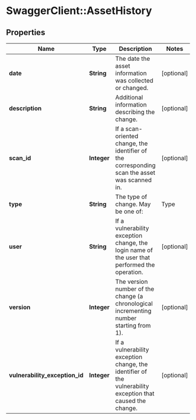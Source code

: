 # SwaggerClient::AssetHistory

## Properties
Name | Type | Description | Notes
------------ | ------------- | ------------- | -------------
**date** | **String** | The date the asset information was collected or changed. | [optional] 
**description** | **String** | Additional information describing the change. | [optional] 
**scan_id** | **Integer** | If a scan-oriented change, the identifier of the corresponding scan the asset was scanned in. | [optional] 
**type** | **String** | The type of change. May be one of:  | Type                                | Source of Data                                              |  | ----------------------------------- | ----------------------------------------------------------- |  | &#x60;ASSET-IMPORT&#x60;, &#x60;EXTERNAL-IMPORT&#x60;   | External source such as the API                             |  | &#x60;EXTERNAL-IMPORT-APPSPIDER&#x60;         | Rapid7 InsightAppSec (previously known as AppSpider)        |  | &#x60;SCAN&#x60;                              | Scan engine scan                                            |  | &#x60;AGENT-IMPORT&#x60;                      | Rapid7 Insight Agent                                        |  | &#x60;ACTIVE-SYNC&#x60;                       | ActiveSync                                                  |  | &#x60;SCAN-LOG-IMPORT&#x60;                   | Manual import of a scan log                                 |  | &#x60;VULNERABILITY_EXCEPTION_APPLIED&#x60;   | Vulnerability exception applied                             |  | &#x60;VULNERABILITY_EXCEPTION_UNAPPLIED&#x60; | Vulnerability exception unapplied                           | | [optional] 
**user** | **String** | If a vulnerability exception change, the login name of the user that performed the operation. | [optional] 
**version** | **Integer** | The version number of the change (a chronological incrementing number starting from 1).  | [optional] 
**vulnerability_exception_id** | **Integer** | If a vulnerability exception change, the identifier of the vulnerability exception that caused the change. | [optional] 

